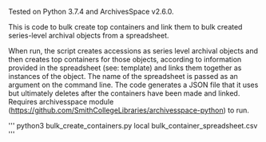Tested on Python 3.7.4 and ArchivesSpace v2.6.0.

This is code to bulk create top containers and link them to bulk created series-level archival objects from a spreadsheet. 

When run, the script creates accessions as series level archival objects and then creates top containers for those objects, according to information provided in the spreadsheet (see: template) and links them together as instances of the object. The name of the spreadsheet is passed as an argument on the command line. The code generates a JSON file that it uses but ultimately deletes after the containers have been made and linked. Requires archivesspace module (https://github.com/SmithCollegeLibraries/archivesspace-python) to run.

''' python3 bulk_create_containers.py local bulk_container_spreadsheet.csv '''
